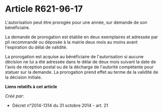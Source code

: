 # Article R621-96-17

L'autorisation peut être prorogée pour une année, sur demande de son bénéficiaire.

La demande de prorogation est établie en deux exemplaires et adressée par pli recommandé ou déposée à la mairie deux mois au
moins avant l'expiration du délai de validité.

La prorogation est acquise au bénéficiaire de l'autorisation si aucune décision ne lui a été adressée dans le délai de deux
mois suivant la date de l'avis de réception postal ou de la décharge de l'autorité compétente pour statuer sur la demande. La
prorogation prend effet au terme de la validité de la décision initiale.

**Liens relatifs à cet article**

_Créé par_:

  - Décret n°2014-1314 du 31 octobre 2014 - art. 21
